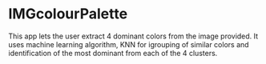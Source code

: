 # IMGcolourPalette
 This app lets the user extract 4 dominant colors  from the image provided. It uses machine learning algorithm, KNN for igrouping of similar colors and identification of the most dominant  from each of the 4 clusters. 
